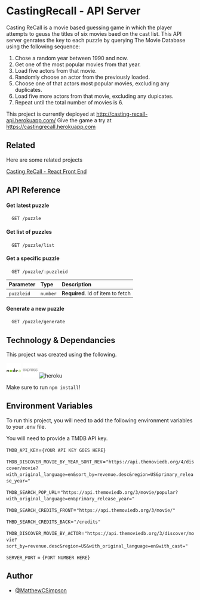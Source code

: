 # CastingRecall - API Server

Casting ReCall is a movie based guessing game in which the player attempts to geuss the titles of six movies baed on the cast list.
This API server genrates the key to each puzzle by querying The Movie Database using the following sequence:

1. Chose a random year between 1990 and now.
2. Get one of the most popular movies from that year.
3. Load five actors from that movie.
4. Randomly choose an actor from the previously loaded.
5. Choose one of that actors most popular movies, excluding any duplicates.
6. Load five more actors from that movie, excluding any dupicates.
7. Repeat until the total number of movies is 6.

This project is currently deployed at <http://casting-recall-api.herokuapp.com/>
Give the game a try at <https://castingrecall.herokuapp.com>

## Related

Here are some related projects

[Casting ReCall - React Front End](https://github.com/matthewcsimpson/castingrecall-frontend)

## API Reference

#### Get latest puzzle

```http
  GET /puzzle
```

#### Get list of puzzles

```http
  GET /puzzle/list
```

#### Get a specific puzzle

```http
  GET /puzzle/:puzzleid
```

| Parameter  | Type     | Description                       |
| :--------- | :------- | :-------------------------------- |
| `puzzleid` | `number` | **Required**. Id of item to fetch |

#### Generate a new puzzle

```http
  GET /puzzle/generate
```

## Technology & Dependancies

This project was created using the following.

<img src="https://raw.githubusercontent.com/devicons/devicon/master/icons/nodejs/nodejs-original-wordmark.svg" alt="nodejs" width="40" height="40" />
<img src="https://raw.githubusercontent.com/devicons/devicon/master/icons/express/express-original-wordmark.svg" alt="express" width="40" height="40" />
<img src="https://www.vectorlogo.zone/logos/heroku/heroku-icon.svg" alt="heroku" width="40" height="40" />

Make sure to run `npm install`!

## Environment Variables

To run this project, you will need to add the following environment variables to your .env file.

You will need to provide a TMDB API key.

`TMDB_API_KEY`=`{YOUR API KEY GOES HERE}`

`TMDB_DISCOVER_MOVIE_BY_YEAR_SORT_REV`=`"https://api.themoviedb.org/4/discover/movie?with_original_language=en&sort_by=revenue.desc&region=US&primary_release_year="`

`TMDB_SEARCH_POP_URL`=`"https://api.themoviedb.org/3/movie/popular?with_original_language=en&primary_release_year="`

`TMDB_SEARCH_CREDITS_FRONT`=`"https://api.themoviedb.org/3/movie/"`

`TMBD_SEARCH_CREDITS_BACK`=`"/credits"`

`TMDB_DISCOVER_MOVIE_BY_ACTOR`=`"https://api.themoviedb.org/3/discover/movie?sort_by=revenue.desc&region=US&with_original_language=en&with_cast="`

`SERVER_PORT` = `{PORT NUMBER HERE}`

## Author

- [@MatthewCSimpson](https://www.github.com/matthewcsimpson)
